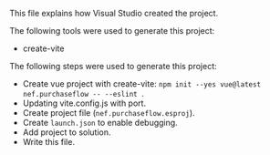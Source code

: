 This file explains how Visual Studio created the project.

The following tools were used to generate this project:
- create-vite

The following steps were used to generate this project:
- Create vue project with create-vite: `npm init --yes vue@latest nef.purchaseflow -- --eslint `.
- Updating vite.config.js with port.
- Create project file (`nef.purchaseflow.esproj`).
- Create `launch.json` to enable debugging.
- Add project to solution.
- Write this file.
